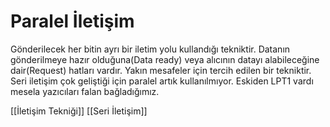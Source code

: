 # Paralel İletişim

Gönderilecek her bitin ayrı bir iletim yolu kullandığı tekniktir. Datanın gönderilmeye hazır olduğuna(Data ready) veya alıcının datayı alabileceğine dair(Request) hatları vardır. Yakın mesafeler için tercih edilen bir tekniktir. Seri iletişim çok geliştiği için paralel artık kullanılmıyor. Eskiden LPT1 vardı mesela yazıcıları falan bağladığımız.

[[İletişim Tekniği]]
[[Seri İletişim]]
